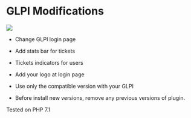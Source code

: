 # GLPI Modifications

![](https://repository-images.githubusercontent.com/82838019/574d7a00-884f-11e9-989c-31dbb428ba3b)

- Change GLPI login page
- Add stats bar for tickets
- Tickets indicators for users
- Add your logo at login page

- Use only the compatible version with your GLPI 
- Before install new versions, remove any previous versions of plugin.

Tested on PHP 7.1
